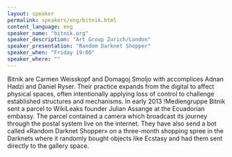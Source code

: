 ```yaml
---
layout: speaker
permalink: speakers/eng/bitnik.html
content_language: eng
speaker_name: "bitnik.org"
speaker_description: "Art Group Zurich/London"
speaker_presentation: "Random Darknet Shopper"
speaker_when: "Friday 19:00"
speaker_where: ""
---
```


Bitnik are Carmen Weisskopf and Domagoj Smoljo with accomplices Adnan Hadzi and Daniel Ryser. Their practice expands from the digital to affect physical spaces, often intentionally applying loss of control to challenge established structures and mechanisms. In early 2013 !Mediengruppe Bitnik sent a parcel to WikiLeaks founder Julian Assange at the Ecuadorian embassy. The parcel contained a camera which broadcast its journey through the postal system live on the internet. They have also send a bot called «Random Darknet Shopper» on a three-month shopping spree in the Darknets where it randomly bought objects like Ecstasy and had them sent directly to the gallery space.
